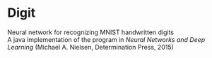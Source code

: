 # Digit
Neural network for recognizing MNIST handwritten digits<br/>
A java implementation of the program in <em>Neural Networks and Deep Learning</em> (Michael A. Nielsen, Determination Press, 2015)
